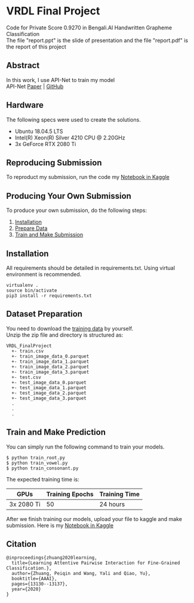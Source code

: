 # VRDL Final Project
Code for Private Score 0.9270 in Bengali.AI Handwritten Grapheme Classification<br>
The file "report.ppt" is the slide of presentation and the file "report.pdf" is the report of this project

## Abstract
In this work, I use API-Net to train my model<br>
API-Net [Paper](https://arxiv.org/pdf/2002.10191.pdf) | [GitHub](https://github.com/PeiqinZhuang/API-Net)

## Hardware
The following specs were used to create the solutions.
- Ubuntu 18.04.5 LTS
- Intel(R) Xeon(R) Silver 4210 CPU @ 2.20GHz
- 3x GeForce RTX 2080 Ti

## Reproducing Submission
To reproduct my submission, run the code my [Notebook in Kaggle](https://www.kaggle.com/jia072/bengali-ai)

## Producing Your Own Submission
To produce your own submission, do the following steps:
1. [Installation](#installation)
2. [Prepare Data](#dataset-preparation)
3. [Train and Make Submission](#train-and-make-prediction)


## Installation
All requirements should be detailed in requirements.txt. Using virtual environment is recommended.
```
virtualenv .
source bin/activate
pip3 install -r requirements.txt
```

## Dataset Preparation
You need to download the [training data](https://www.kaggle.com/c/bengaliai-cv19/data) by yourself.<br>
Unzip the zip file and directory is structured as:
```
VRDL_FinalProject
  +- train.csv
  +- train_image_data_0.parquet
  +- train_image_data_1.parquet
  +- train_image_data_2.parquet
  +- train_image_data_3.parquet
  +- test.csv
  +- test_image_data_0.parquet
  +- test_image_data_1.parquet
  +- test_image_data_2.parquet
  +- test_image_data_3.parquet
  .
  .
  .
```


## Train and Make Prediction
You can simply run the following command to train your models.
```
$ python train_root.py
$ python train_vowel.py
$ python train_consonant.py
```

The expected training time is:

GPUs | Training Epochs | Training Time
------------- | ------------- | -------------
3x 2080 Ti | 50 | 24 hours

After we finish training our models, upload your file to kaggle and make submission.
Here is my [Notebook in Kaggle](https://www.kaggle.com/jia072/bengali-ai)

## Citation
```
@inproceedings{zhuang2020learning,
  title={Learning Attentive Pairwise Interaction for Fine-Grained Classification.},
  author={Zhuang, Peiqin and Wang, Yali and Qiao, Yu},
  booktitle={AAAI},
  pages={13130--13137},
  year={2020}
}
```
